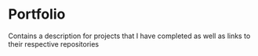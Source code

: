 # Portfolio
Contains a description for projects that I have completed as well as links to their respective repositories

